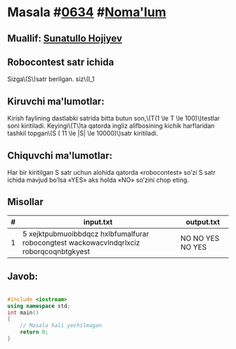
<h1>Masala #<a href="https://robocontest.uz/tasks/0634">0634</a> #<a href="https://robocontest.uz/tasks?category=1">Noma'lum</a></h1>
<h2> Muallif: <a href="https://robocontest.uz/profile/sunnat">Sunatullo Hojiyev</a></h2>
<h2>Robocontest satr ichida</h2>
<p>Sizga\(S\)satr berilgan. siz\(I_1<I_2<I_3<I_4<I_5<I_6<I_7<I_8<I_9<I_{10}<I_{11}\)hamda\(S_{I_1}=\text{'r'},
S_{I_2}=\text{'o'},
S_{I_3}=\text{'b'},
S_{I_4}=\text{'o'},
S_{I_5}=\text{'c'},
S_{I_6}=\text{'o'},
S_{I_7}=\text{'n'},
S_{I_8}=\text{'t'},
S_{I_9}=\text{'e'},
S_{I_{10}}=\text{'s'},
S_{I_{11}}=\text{'t'}\)shartni bajaradigan indekslarni topa olsangiz «robocontest» so’zi S satr ichida mavjud bo’ladi.</p>
<h2>Kiruvchi ma'lumotlar:</h2>
<p>Kirish faylining dastlabki satrida bitta butun son,\(T(1 \le T \le 100)\)testlar soni kiritiladi. Keyingi\(T\)ta qatorda ingliz alifbosining kichik harflaridan tashkil topgan\(S ( 11 \le |S| \le 10000)\)satr kiritiladi.</p>
<h2>Chiquvchi ma'lumotlar:</h2>
<p>Har bir kiritilgan S satr uchun alohida qatorda «robocontest» so’zi S satr ichida mavjud bo’lsa «YES» aks holda «NO» so’zini chop eting.</p>
<h2>Misollar</h2>
<table>
    <thead>
        <tr>
            <th>#</th>
            <th>input.txt</th>
            <th>output.txt</th>
        </tr>
    </thead>
    <tbody>
            <tr>
                <td>1</td>
                <td>5
xejktpubmuoibbdqcz
hxlbfumalfurar
robocongtest
wackowacvlndqrlxciz
roborqcoqnbtgkyest</td>
                <td>NO
NO
YES
NO
YES</td>
            </tr>
    </tbody>
    </table>
    
<h2>Javob:</h2>

######
```cpp
#include <iostream>
using namespace std;
int main()
{
    // Masala hali yechilmagan
    return 0;
}
```
